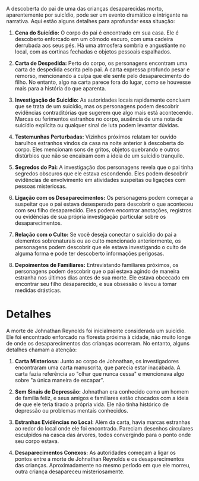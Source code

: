 A descoberta do pai de uma das crianças desaparecidas morto, aparentemente por suicídio, pode ser um evento dramático e intrigante na narrativa. Aqui estão alguns detalhes para aprofundar essa situação:

1. **Cena do Suicídio:** O corpo do pai é encontrado em sua casa. Ele é descoberto enforcado em um cômodo escuro, com uma cadeira derrubada aos seus pés. Há uma atmosfera sombria e angustiante no local, com as cortinas fechadas e objetos pessoais espalhados.
    
2. **Carta de Despedida:** Perto do corpo, os personagens encontram uma carta de despedida escrita pelo pai. A carta expressa profundo pesar e remorso, mencionando a culpa que ele sente pelo desaparecimento do filho. No entanto, algo na carta parece fora do lugar, como se houvesse mais para a história do que aparenta.
    
3. **Investigação de Suicídio:** As autoridades locais rapidamente concluem que se trata de um suicídio, mas os personagens podem descobrir evidências contraditórias que sugerem que algo mais está acontecendo. Marcas ou ferimentos estranhos no corpo, ausência de uma nota de suicídio explícita ou qualquer sinal de luta podem levantar dúvidas.
    
4. **Testemunhas Perturbadas:** Vizinhos próximos relatam ter ouvido barulhos estranhos vindos da casa na noite anterior à descoberta do corpo. Eles mencionam sons de gritos, objetos quebrando e outros distúrbios que não se encaixam com a ideia de um suicídio tranquilo.
    
5. **Segredos do Pai:** A investigação dos personagens revela que o pai tinha segredos obscuros que ele estava escondendo. Eles podem descobrir evidências de envolvimento em atividades suspeitas ou ligações com pessoas misteriosas.
    
6. **Ligação com os Desaparecimentos:** Os personagens podem começar a suspeitar que o pai estava desesperado para descobrir o que aconteceu com seu filho desaparecido. Eles podem encontrar anotações, registros ou evidências de sua própria investigação particular sobre os desaparecimentos.
    
7. **Relação com o Culto:** Se você deseja conectar o suicídio do pai a elementos sobrenaturais ou ao culto mencionado anteriormente, os personagens podem descobrir que ele estava investigando o culto de alguma forma e pode ter descoberto informações perigosas.
    
8. **Depoimentos de Familiares:** Entrevistando familiares próximos, os personagens podem descobrir que o pai estava agindo de maneira estranha nos últimos dias antes de sua morte. Ele estava obcecado em encontrar seu filho desaparecido, e sua obsessão o levou a tomar medidas drásticas.


# Detalhes
A morte de Johnathan Reynolds foi inicialmente considerada um suicídio. Ele foi encontrado enforcado na floresta próxima à cidade, não muito longe de onde os desaparecimentos das crianças ocorreram. No entanto, alguns detalhes chamam a atenção:

1. **Carta Misteriosa:** Junto ao corpo de Johnathan, os investigadores encontraram uma carta manuscrita, que parecia estar inacabada. A carta fazia referência ao "olhar que nunca cessa" e mencionava algo sobre "a única maneira de escapar".
    
2. **Sem Sinais de Depressão:** Johnathan era conhecido como um homem de família feliz, e seus amigos e familiares estão chocados com a ideia de que ele teria tirado a própria vida. Ele não tinha histórico de depressão ou problemas mentais conhecidos.
    
3. **Estranhas Evidências no Local:** Além da carta, havia marcas estranhas ao redor do local onde ele foi encontrado. Pareciam desenhos circulares esculpidos na casca das árvores, todos convergindo para o ponto onde seu corpo estava.
    
4. **Desaparecimentos Conexos:** As autoridades começam a ligar os pontos entre a morte de Johnathan Reynolds e os desaparecimentos das crianças. Aproximadamente no mesmo período em que ele morreu, outra criança desapareceu misteriosamente.